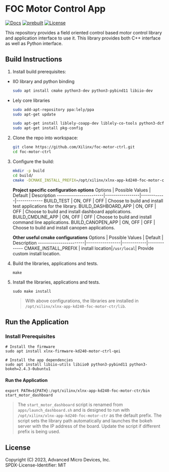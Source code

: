 # FOC Motor Control App
[![Docs](https://img.shields.io/badge/-Documention-blue)](https://xilinx.github.io/kria-apps-docs)
[![prebuilt](https://img.shields.io/badge/-Prebuilt_Images-blueviolet)](#prebuilt-images)
[![License](https://img.shields.io/badge/license-MIT-green)](./LICENSE)

This repository provides a field oriented control based motor control library and application interface to use it. This library provides both C++ interface as well as Python interface.

## Build Instructions

1. Install build prerequisites:

- IIO library and python binding
    ```bash
    sudo apt install cmake python3-dev python3-pybind11 libiio-dev
    ```
- Lely core libraries
    ```bash
    sudo add-apt-repository ppa:lely/ppa
    sudo apt-get update

    sudo apt-get install liblely-coapp-dev liblely-co-tools python3-dcf-tools
    sudo apt-get install pkg-config
    ```

2. Clone the repo into workspace:

    ```bash
    git clone https://github.com/Xilinx/foc-motor-ctrl.git
    cd foc-motor-ctrl
    ```

3. Configure the build:

    ```bash
    mkdir -p build
    cd build/
    cmake -DCMAKE_INSTALL_PREFIX=/opt/xilinx/xlnx-app-kd240-foc-motor-ctrl -DBUILD_DASHBOARD_APP=ON ..
    ```

    **Project specific configuration options**
    Options                | Possible Values | Default    | Description
    -----------------------|-----------------|------------|-------------
    BUILD_TEST             | ON, OFF         | OFF        | Choose to build and install test applications for the library.
    BUILD_DASHBOARD_APP    | ON, OFF         | OFF        | Choose to build and install dashboard applications.
    BUILD_CMDLINE_APP      | ON, OFF         | OFF        | Choose to build and install command line applications.
    BUILD_CANOPEN_APP      | ON, OFF         | OFF        | Choose to build and install canopen  applications.

    **Other useful cmake configurations**
    Options                | Possible Values | Default    | Description
    -----------------------|-----------------|------------|-------------
    CMAKE_INSTALL_PREFIX   | install location|`/usr/local`| Provide custom install location.

4. Build the libraries, applications and tests.

    ```
    make
    ```

5. Install the libraries, applications and tests.

    ```
    sudo make install
    ```

    > With above configurations, the libraries are installed in `/opt/xilinx/xlnx-app-kd240-foc-motor-ctr/lib`.

## Run the Application

### Install Prerequisites

```
# Install the firmware
sudo apt install xlnx-firmware-kd240-motor-ctrl-qei

# Install the app dependencies
sudo apt install libiio-utils libiio0 python3-pybind11 python3-bokeh=2.4.3-0ubuntu1
```

#### Run the Application

```
export PATH=${PATH}:/opt/xilinx/xlnx-app-kd240-foc-motor-ctr/bin
start_motor_dashboard
```

> The `start_motor_dashboard` script is renamed from `apps/launch_dashboard.sh`
and is designed to run with `/opt/xilinx/xlnx-app-kd240-foc-motor-ctr` as the default
prefix. The script sets the library path automatically and launches the bokeh
server with the IP address of the board. Update the script if different prefix
is being used.

## License

Copyright (C) 2023, Advanced Micro Devices, Inc.\
SPDX-License-Identifier: MIT
